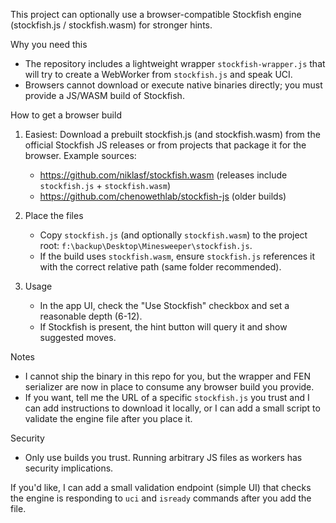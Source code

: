 This project can optionally use a browser-compatible Stockfish engine (stockfish.js / stockfish.wasm) for stronger hints.

Why you need this
- The repository includes a lightweight wrapper `stockfish-wrapper.js` that will try to create a WebWorker from `stockfish.js` and speak UCI.
- Browsers cannot download or execute native binaries directly; you must provide a JS/WASM build of Stockfish.

How to get a browser build
1. Easiest: Download a prebuilt stockfish.js (and stockfish.wasm) from the official Stockfish JS releases or from projects that package it for the browser. Example sources:
   - https://github.com/niklasf/stockfish.wasm (releases include `stockfish.js` + `stockfish.wasm`)
   - https://github.com/chenowethlab/stockfish-js (older builds)

2. Place the files
   - Copy `stockfish.js` (and optionally `stockfish.wasm`) to the project root: `f:\backup\Desktop\Minesweeper\stockfish.js`.
   - If the build uses `stockfish.wasm`, ensure `stockfish.js` references it with the correct relative path (same folder recommended).

3. Usage
   - In the app UI, check the "Use Stockfish" checkbox and set a reasonable depth (6-12).
   - If Stockfish is present, the hint button will query it and show suggested moves.

Notes
- I cannot ship the binary in this repo for you, but the wrapper and FEN serializer are now in place to consume any browser build you provide.
- If you want, tell me the URL of a specific `stockfish.js` you trust and I can add instructions to download it locally, or I can add a small script to validate the engine file after you place it.

Security
- Only use builds you trust. Running arbitrary JS files as workers has security implications.

If you'd like, I can add a small validation endpoint (simple UI) that checks the engine is responding to `uci` and `isready` commands after you add the file.
